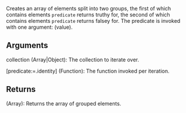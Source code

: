 Creates an array of elements split into two groups, the first of which contains elements `predicate` returns truthy for, the second of which contains elements `predicate` returns falsey for. The predicate is invoked with one argument: (value).


## Arguments
collection (Array|Object): The collection to iterate over.

[predicate:=.identity] (Function): The function invoked per iteration.


## Returns
(Array): Returns the array of grouped elements.
